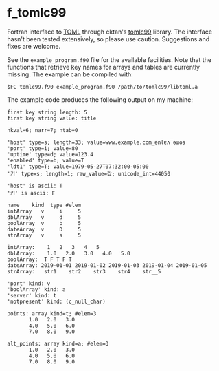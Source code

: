 # f_tomlc99
Fortran interface to [TOML](https://github.com/toml-lang/toml) through cktan's [tomlc99](https://github.com/cktan/tomlc99) library. The interface hasn't been tested extensively, so please use caution. Suggestions and fixes are welcome. 

See the `example_program.f90` file for the available facilities. Note that the functions that retrieve key names for arrays and tables are currently missing. The example can be compiled with:

`$FC tomlc99.f90 example_program.f90 /path/to/tomlc99/libtoml.a`

The example code produces the following output on my machine:

```
first key string length: 5
first key string value: title

nkval=6; narr=7; ntab=0

'host' type=s; length=33; value=www.example.com_ǝnlɐʌ‾ǝɯos
'port' type=i; value=80
'uptime' type=d; value=123.4
'enabled' type=b; value=T
'ldt1' type=T; value=1979-05-27T07:32:00-05:00
'키' type=s; length=1; raw_value=값; unicode_int=44050

'host' is ascii: T
'키' is ascii: F

name    kind  type #elem
intArray   v     i     5
dblArray   v     d     5
boolArray  v     b     5
dateArray  v     D     5
strArray   v     s     5

intArray:    1   2   3   4   5
dblArray:    1.0   2.0   3.0   4.0   5.0
boolArray:  T F T F T
dateArray: 2019-01-01 2019-01-02 2019-01-03 2019-01-04 2019-01-05 
strArray:   str1    str2    str3    str4    str__5

'port' kind: v
'boolArray' kind: a
'server' kind: t
'notpresent' kind: (c_null_char)

points: array kind=t; #elem=3
       1.0   2.0   3.0
       4.0   5.0   6.0
       7.0   8.0   9.0

alt_points: array kind=a; #elem=3
       1.0   2.0   3.0
       4.0   5.0   6.0
       7.0   8.0   9.0
```

